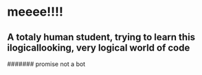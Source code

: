 # meeee!!!!
## A totaly human student, trying to learn this ilogicallooking, very logical world of code
####### promise not a bot

